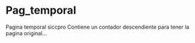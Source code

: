 # Pag_temporal
Pagina temporal siccpro
Contiene un contador descendiente para tener la pagina original...
